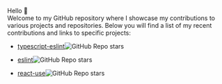 Hello 👋 <br>
Welcome to my GitHub repository where I showcase my contributions to various projects and repositories. Below you will find a list of my recent contributions and links to specific projects:

- [typescript-eslint](https://github.com/typescript-eslint/typescript-eslint/pulls?q=is%3Apr+is%3Aclosed+author%3Aarminyahya)![GitHub Repo stars](https://img.shields.io/github/stars/typescript-eslint/typescript-eslint)

- [eslint](https://github.com/eslint/eslint/pulls?q=is%3Apr+is%3Aclosed+author%3Aarminyahya)![GitHub Repo stars](https://img.shields.io/github/stars/eslint/eslint)

- [react-use](https://github.com/streamich/react-use/pulls?q=is%3Apr+is%3Aclosed+author%3Aarminyahya)![GitHub Repo stars](https://img.shields.io/github/stars/streamich/react-use)
